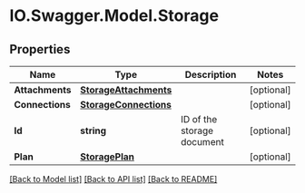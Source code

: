 # IO.Swagger.Model.Storage
## Properties

Name | Type | Description | Notes
------------ | ------------- | ------------- | -------------
**Attachments** | [**StorageAttachments**](StorageAttachments.md) |  | [optional] 
**Connections** | [**StorageConnections**](StorageConnections.md) |  | [optional] 
**Id** | **string** | ID of the storage document | [optional] 
**Plan** | [**StoragePlan**](StoragePlan.md) |  | [optional] 

[[Back to Model list]](../README.md#documentation-for-models) [[Back to API list]](../README.md#documentation-for-api-endpoints) [[Back to README]](../README.md)

